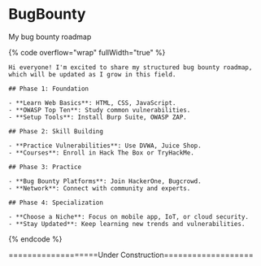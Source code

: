 

# BugBounty

My bug bounty roadmap



{% code overflow="wrap" fullWidth="true" %}
```
Hi everyone! I'm excited to share my structured bug bounty roadmap, which will be updated as I grow in this field.

## Phase 1: Foundation

- **Learn Web Basics**: HTML, CSS, JavaScript.
- **OWASP Top Ten**: Study common vulnerabilities.
- **Setup Tools**: Install Burp Suite, OWASP ZAP.

## Phase 2: Skill Building

- **Practice Vulnerabilities**: Use DVWA, Juice Shop.
- **Courses**: Enroll in Hack The Box or TryHackMe.

## Phase 3: Practice

- **Bug Bounty Platforms**: Join HackerOne, Bugcrowd.
- **Network**: Connect with community and experts.

## Phase 4: Specialization

- **Choose a Niche**: Focus on mobile app, IoT, or cloud security.
- **Stay Updated**: Keep learning new trends and vulnerabilities.

```
{% endcode %}



\===================Under Construction===================
